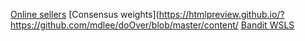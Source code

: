 [Online sellers](https://htmlpreview.github.io/?https://github.com/mdlee/doOver/blob/master/content/onlineSellers.html)
[Consensus weights](https://htmlpreview.github.io/?https://github.com/mdlee/doOver/blob/master/content/
[Bandit WSLS](https://htmlpreview.github.io/?https://github.com/mdlee/doOver/blob/master/content/banditWSLS.html)
